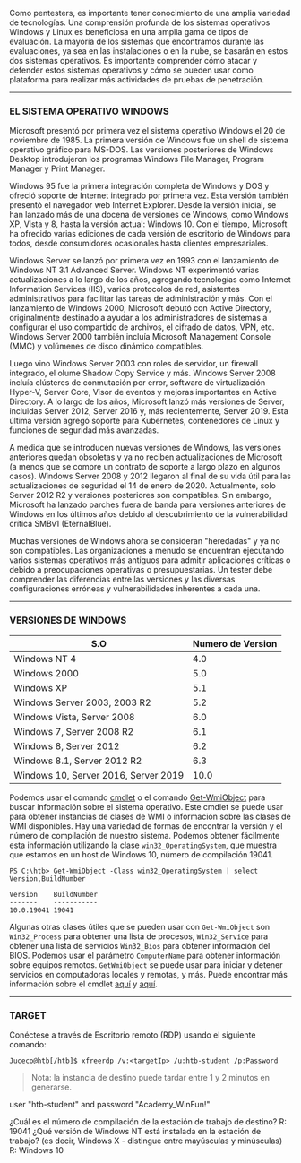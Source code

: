 Como pentesters, es importante tener conocimiento de una amplia variedad de tecnologías. Una comprensión profunda de los sistemas operativos Windows y Linux es beneficiosa en una amplia gama de tipos de evaluación. La mayoría de los sistemas que encontramos durante las evaluaciones, ya sea en las instalaciones o en la nube, se basarán en estos dos sistemas operativos. Es importante comprender cómo atacar y defender estos sistemas operativos y cómo se pueden usar como plataforma para realizar más actividades de pruebas de penetración.
___

### **EL SISTEMA OPERATIVO WINDOWS**

Microsoft presentó por primera vez el sistema operativo Windows el 20 de noviembre de 1985. La primera versión de Windows fue un shell de sistema operativo gráfico para MS-DOS. Las versiones posteriores de Windows Desktop introdujeron los programas Windows File Manager, Program Manager y Print Manager.

Windows 95 fue la primera integración completa de Windows y DOS y ofreció soporte de Internet integrado por primera vez. Esta versión también presentó el navegador web Internet Explorer. Desde la versión inicial, se han lanzado más de una docena de versiones de Windows, como Windows XP, Vista y 8, hasta la versión actual: Windows 10. Con el tiempo, Microsoft ha ofrecido varias ediciones de cada versión de escritorio de Windows para todos, desde consumidores ocasionales hasta clientes empresariales.

Windows Server se lanzó por primera vez en 1993 con el lanzamiento de Windows NT 3.1 Advanced Server. Windows NT experimentó varias actualizaciones a lo largo de los años, agregando tecnologías como Internet Information Services (IIS), varios protocolos de red, asistentes administrativos para facilitar las tareas de administración y más. Con el lanzamiento de Windows 2000, Microsoft debutó con Active Directory, originalmente destinado a ayudar a los administradores de sistemas a configurar el uso compartido de archivos, el cifrado de datos, VPN, etc. Windows Server 2000 también incluía Microsoft Management Console (MMC) y volúmenes de disco dinámico compatibles.

Luego vino Windows Server 2003 con roles de servidor, un firewall integrado, el olume Shadow Copy Service y más. Windows Server 2008 incluía clústeres de conmutación por error, software de virtualización Hyper-V, Server Core, Visor de eventos y mejoras importantes en Active Directory. A lo largo de los años, Microsoft lanzó más versiones de Server, incluidas Server 2012, Server 2016 y, más recientemente, Server 2019. Esta última versión agregó soporte para Kubernetes, contenedores de Linux y funciones de seguridad más avanzadas.

A medida que se introducen nuevas versiones de Windows, las versiones anteriores quedan obsoletas y ya no reciben actualizaciones de Microsoft (a menos que se compre un contrato de soporte a largo plazo en algunos casos). Windows Server 2008 y 2012 llegaron al final de su vida útil para las actualizaciones de seguridad el 14 de enero de 2020. Actualmente, solo Server 2012 R2 y versiones posteriores son compatibles. Sin embargo, Microsoft ha lanzado parches fuera de banda para versiones anteriores de Windows en los últimos años debido al descubrimiento de la vulnerabilidad crítica SMBv1 (EternalBlue).

Muchas versiones de Windows ahora se consideran "heredadas" y ya no son compatibles. Las organizaciones a menudo se encuentran ejecutando varios sistemas operativos más antiguos para admitir aplicaciones críticas o debido a preocupaciones operativas o presupuestarias. Un tester debe comprender las diferencias entre las versiones y las diversas configuraciones erróneas y vulnerabilidades inherentes a cada una.
___

### **VERSIONES DE WINDOWS**

| S.O | Numero de Version |
| -- | -- |
| Windows NT 4 | 4.0 |
| Windows 2000 | 5.0 |
| Windows XP | 5.1 |
| Windows Server 2003, 2003 R2 | 5.2 |
| Windows Vista, Server 2008 | 6.0 |
| Windows 7, Server 2008 R2 | 6.1 |
| Windows 8, Server 2012 | 6.2 |
| Windows 8.1, Server 2012 R2 |	6.3| 
| Windows 10, Server 2016, Server 2019 |10.0|

Podemos usar el comando [cmdlet](https://docs.microsoft.com/en-us/powershell/scripting/developer/cmdlet/cmdlet-overview?view=powershell-7) o el comando [Get-WmiObject](https://docs.microsoft.com/en-us/powershell/module/microsoft.powershell.management/get-wmiobject?view=powershell-5.1) para buscar información sobre el sistema operativo. Este cmdlet se puede usar para obtener instancias de clases de WMI o información sobre las clases de WMI disponibles. Hay una variedad de formas de encontrar la versión y el número de compilación de nuestro sistema. Podemos obtener fácilmente esta información utilizando la clase `win32_OperatingSystem`, que muestra que estamos en un host de Windows 10, número de compilación 19041.

~~~
PS C:\htb> Get-WmiObject -Class win32_OperatingSystem | select Version,BuildNumber

Version    BuildNumber
-------    -----------
10.0.19041 19041
~~~

Algunas otras clases útiles que se pueden usar con `Get-WmiObject` son `Win32_Process` para obtener una lista de procesos, `Win32_Service` para obtener una lista de servicios `Win32_Bios` para obtener información del BIOS. Podemos usar el parámetro `ComputerName` para obtener información sobre equipos remotos. `GetWmiObject` se puede usar para iniciar y detener servicios en computadoras locales y remotas, y más. Puede encontrar más información sobre el cmdlet [aquí](https://ss64.com/ps/get-wmiobject.html) y [aquí](https://adamtheautomator.com/get-wmiobject/).
___

### **TARGET**

Conéctese a través de Escritorio remoto (RDP) usando el siguiente comando:

~~~
Juceco@htb[/htb]$ xfreerdp /v:<targetIp> /u:htb-student /p:Password
~~~

>Nota: la instancia de destino puede tardar entre 1 y 2 minutos en generarse.

user "htb-student" and password "Academy_WinFun!" 

¿Cuál es el número de compilación de la estación de trabajo de destino?
R: 19041
¿Qué versión de Windows NT está instalada en la estación de trabajo? (es decir, Windows X - distingue entre mayúsculas y minúsculas)
R: Windows 10